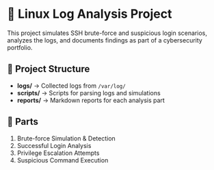 # 🔐 Linux Log Analysis Project

This project simulates SSH brute-force and suspicious login scenarios,
analyzes the logs, and documents findings as part of a cybersecurity portfolio.

## 📁 Project Structure
- **logs/** → Collected logs from `/var/log/`
- **scripts/** → Scripts for parsing logs and simulations
- **reports/** → Markdown reports for each analysis part

## 📌 Parts
1. Brute-force Simulation & Detection
2. Successful Login Analysis
3. Privilege Escalation Attempts
4. Suspicious Command Execution
